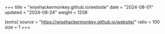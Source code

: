 +++
title = "wisehackermonkey.github.io/website"
date = "2024-08-01"
updated = "2024-08-24"
weight = 1208

[extra]
source = "https://wisehackermonkey.github.io/website/"
ratio = 100
size = 1
+++
